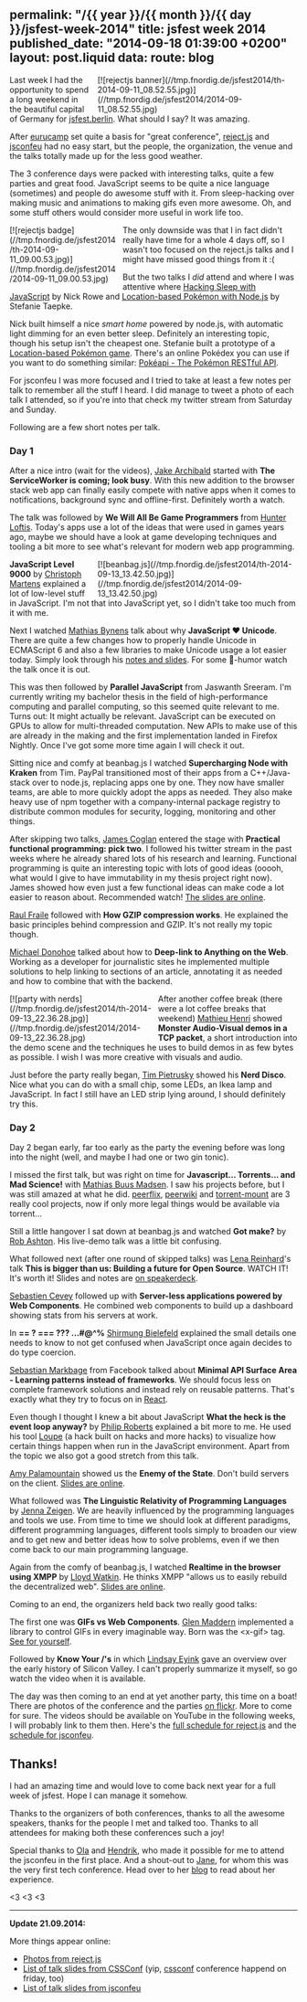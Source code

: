 permalink: "/{{ year }}/{{ month }}/{{ day }}/jsfest-week-2014"
title: jsfest week 2014
published_date: "2014-09-18 01:39:00 +0200"
layout: post.liquid
data:
  route: blog
---
<span style="float:right;margin-left:10px;width:350px;">
[![rejectjs banner](//tmp.fnordig.de/jsfest2014/th-2014-09-11_08.52.55.jpg)](//tmp.fnordig.de/jsfest2014/2014-09-11_08.52.55.jpg)
</span>

Last week I had the opportunity to spend a long weekend in the beautiful capital of Germany for [jsfest.berlin][jsfest].
What should I say? It was amazing.

After [eurucamp](https://fnordig.de/2014/08/04/eurucamp-2014/) set quite a basis for "great conference",
[reject.js][rejectjs] and [jsconfeu][jsconfeu] had no easy start, but the people, the organization, the venue and the talks totally made up for the less good weather.

The 3 conference days were packed with interesting talks, quite a few parties and great food. JavaScript seems to be quite a nice language (sometimes) and people do awesome stuff with it.
From sleep-hacking over making music and animations to making gifs even more awesome. Oh, and some stuff others would consider more useful in work life too.

<span style="float:left;margin-right:10px;width:188px;">
[![rejectjs badge](//tmp.fnordig.de/jsfest2014/th-2014-09-11_09.00.53.jpg)](//tmp.fnordig.de/jsfest2014/2014-09-11_09.00.53.jpg)
</span>

The only downside was that I in fact didn't really have time for a whole 4 days off, so I wasn't too focused on the reject.js talks and I might have missed good things from it :(

But the two talks I _did_ attend and where I was attentive where [Hacking Sleep with JavaScript](http://2014.rejectjs.org/speakers/#nick-rowe) by Nick Rowe and [Location-based Pokémon with Node.js](http://2014.rejectjs.org/speakers/#stefanie-taepke) by Stefanie Taepke.

Nick built himself a nice _smart home_ powered by node.js, with automatic light dimming for an even better sleep. Definitely an interesting topic, though his setup isn't the cheapest one.
Stefanie built a prototype of a [Location-based Pokémon game](https://github.com/stefina/pokemon). There's an online Pokédex you can use if you want to do something similar: [Pokéapi - The Pokémon RESTful API](http://pokeapi.co/).


For jsconfeu I was more focused and  I tried to take at least a few notes per talk to remember all the stuff I heard. I did manage to tweet a photo of each talk I attended, so if you're into that check my twitter stream from Saturday and Sunday.

Following are a few short notes per talk.

### Day 1

After a nice intro (wait for the videos),
 [Jake Archibald](https://twitter.com/jaffathecake) started with **The ServiceWorker is coming; look busy**. With this new addition to the browser stack web app can finally easily compete with native apps when it comes to notifications, background sync and offline-first. Definitely worth a watch.

The talk was followed by **We Will All Be Game Programmers** from [Hunter Loftis](https://twitter.com/hunterloftis). Today's apps use a lot of the ideas that were used in games years ago, maybe we should have a look at game developing techniques and tooling a bit more to see what's relevant for modern web app programming.  

<span style="float:right;margin-left:10px;width:350px;">
[![beanbag.js](//tmp.fnordig.de/jsfest2014/th-2014-09-13_13.42.50.jpg)](//tmp.fnordig.de/jsfest2014/2014-09-13_13.42.50.jpg)
</span>

**JavaScript Level 9000** by [Christoph Martens](https://twitter.com/martensms) explained a lot of low-level stuff in JavaScript. I'm not that into JavaScript yet, so I didn't take too much from it with me.

Next I watched [Mathias Bynens](https://twitter.com/mathias) talk about why **JavaScript ♥ Unicode**. There are quite a few changes how to properly handle Unicode in ECMAScript 6 and also a few libraries to make Unicode usage a lot easier today. Simply look through his [notes and slides](https://mathiasbynens.be/notes/javascript-unicode). For some 💩-humor watch the talk once it is out.

This was then followed by **Parallel JavaScript** from Jaswanth Sreeram. I'm currently writing my bachelor thesis in the field of high-performance computing and parallel computing, so this seemed quite relevant to me. Turns out: It might actually be relevant. JavaScript can be executed on GPUs to allow for multi-threaded computation. New APIs to make use of this are already in the making and the first implementation landed in Firefox Nightly. Once I've got some more time again I will check it out.  

Sitting nice and comfy at beanbag.js I watched **Supercharging Node with Kraken** from Tim. PayPal transitioned most of their apps from a C++/Java-stack over to node.js, replacing apps one by one. They now have smaller teams, are able to more quickly adopt the apps as needed. They also make heavy use of npm together with a company-internal package registry to distribute common modules for security, logging, monitoring and other things.

After skipping two talks, [James Coglan](https://twitter.com/jcoglan) entered the stage with **Practical functional programming: pick two**. I followed his twitter stream in the past weeks where he already shared lots of his research and learning. Functional programming is quite an interesting topic with lots of good ideas (ooooh, what would I give to have immutability in my thesis project right now). James showed how even just a few functional ideas can make code a lot easier to reason about. Recommended watch! [The slides are online](http://slides.jcoglan.com/functional-jsconf#1).

[Raul Fraile](https://twitter.com/raulfraile) followed with **How GZIP compression works**. He explained the basic principles behind compression and GZIP. It's not really my topic though.

[Michael Donohoe](https://twitter.com/donohoe) talked about how to **Deep-link to Anything on the Web**. Working as a developer for journalistic sites he implemented multiple solutions to help linking to sections of an article, annotating it as needed and how to combine that with the backend.

<span style="float:left;margin-right:10px;width:250px;">
[![party with nerds](//tmp.fnordig.de/jsfest2014/th-2014-09-13_22.36.28.jpg)](//tmp.fnordig.de/jsfest2014/2014-09-13_22.36.28.jpg)
</span>

After another coffee break (there were a lot coffee breaks that weekend)
[Mathieu Henri](https://twitter.com/p01) showed **Monster Audio-Visual demos in a TCP packet**, a short introduction into the demo scene and the techniques he uses to build demos in as few bytes as possible. I wish I was more creative with visuals and audio.

Just before the party really began, [Tim Pietrusky](https://twitter.com/TimPietrusky) showed his **Nerd Disco**. Nice what you can do with a small chip, some LEDs, an Ikea lamp and JavaScript. In fact I still have an LED strip lying around, I should definitely try this.

### Day 2

Day 2 began early, far too early as the party the evening before was long into the night (well, and maybe I had one or two gin tonic).

I missed the first talk, but was right on time for **Javascript... Torrents... and Mad Science!** with [Mathias Buus Madsen](https://twitter.com/mafintosh). I saw his projects before, but I was still amazed at what he did. [peerflix][], [peerwiki][] and [torrent-mount][] are 3 really cool projects, now if only more legal things would be available via torrent…

Still a little hangover I sat down at beanbag.js and watched **Got make?** by [Rob Ashton](https://twitter.com/robashton). His live-demo talk was a little bit confusing.

What followed next (after one round of skipped talks) was [Lena Reinhard](https://twitter.com/ffffux)'s talk **This is bigger than us: Building a future for Open Source**. WATCH IT! It's worth it! Slides and notes are [on speakerdeck](https://speakerdeck.com/ffffux/this-is-bigger-than-us-building-a-future-for-open-source).

[Sebastien Cevey](https://twitter.com/theefer) followed up with **Server-less applications powered by Web Components**. He combined web components to build up a dashboard showing stats from his servers at work.

In **== ? === ??? ...#@^%** [Shirmung Bielefeld](https://twitter.com/shirmung) explained the small details one needs to know to not get confused when JavaScript once again decides to do type coercion.

[Sebastian Markbage](https://twitter.com/sebmarkbage) from Facebook talked about **Minimal API Surface Area - Learning patterns instead of frameworks**. We should focus less on complete framework solutions and instead rely on reusable patterns. That's exactly what they try to focus on in [React](http://facebook.github.io/react/).

Even though I thought I knew a bit about JavaScript **What the heck is the event loop anyway?** by [Philip Roberts](https://twitter.com/philip_roberts) explained a bit more to me. He used his tool [Loupe](http://latentflip.com/loupe/) (a hack built on hacks and more hacks) to visualize how certain things happen when run in the JavaScript environment. Apart from the topic we also got a good stretch from this talk.

[Amy Palamountain](https://twitter.com/ammeep) showed us the **Enemy of the State**. Don't build servers on the client. [Slides are online](http://amy.palamounta.in/blog/2014/04/13/enemy-of-the-state/).

What followed was **The Linguistic Relativity of Programming Languages** by [Jenna Zeigen](https://twitter.com/zeigenvector). We are heavily influenced by the programming languages and tools we use. From time to time we should look at different paradigms, different programming languages, different tools simply to broaden our view and to get new and better ideas how to solve problems, even if we then come back to our main programming language.

Again from the comfy of beanbag.js, I watched **Realtime in the browser using XMPP** by [Lloyd Watkin](https://twitter.com/lloydwatkin). He thinks XMPP "allows us to easily rebuild the decentralized web". [Slides are online](http://talks.evilprofessor.co.uk/jsconfeu-2014/).

Coming to an end, the organizers held back two really good talks:

The first one was **GIFs vs Web Components**. [Glen Maddern](https://twitter.com/glenmaddern) implemented a library to control GIFs in every imaginable way. Born was the \<x-gif\> tag. [See for yourself](http://geelen.github.io/x-gif).

Followed by **Know Your /'s** in which [Lindsay Eyink](https://twitter.com/leyink) gave an overview over the early history of Silicon Valley. I can't properly summarize it myself, so go watch the video when it is available.

The day was then coming to an end at yet another party, this time on a boat!
There are photos of the conference and the parties [on flickr][flickr]. More to come for sure.
The videos should be available on YouTube in the following weeks, I will probably link to them then.
Here's the [full schedule for reject.js](http://2014.rejectjs.org/schedule/) and the [schedule for jsconfeu](https://docs.google.com/spreadsheet/pub?key=0AhO5JVicsAJOdENKSG0xZU5wOVN0U1F6T0FFOHU4NUE&gid=2).

## Thanks!

I had an amazing time and would love to come back next year for a full week of jsfest. Hope I can manage it somehow.

Thanks to the organizers of both conferences, thanks to all the awesome speakers, thanks for the people I met and talked too. Thanks to all attendees for making both these conferences such a joy!

Special thanks to [Ola][] and [Hendrik][], who made it possible for me to attend the jsconfeu in the first place.
And a shout-out to [Jane], for whom this was the very first tech conference. Head over to her [blog][janeblog] to read about her experience.

<3 <3 <3

---

**Update 21.09.2014:**

More things appear online:

* [Photos from reject.js](https://www.flickr.com/photos/xytine/sets/72157647381643930/)
* [List of talk slides from CSSConf](https://gist.github.com/Shoom/9622e6e09ca6be63f98f) (yip, [cssconf](http://2014.cssconf.eu/) conference happend on friday, too)
* [List of talk slides from jsconfeu](https://gist.github.com/nikcorg/1fe60d2da6e22653806c)


[jsfest]: http://jsfest.berlin/
[rejectjs]: http://rejectjs.org/
[jsconfeu]: http://2014.jsconf.eu/
[flickr]: https://www.flickr.com/search/?text=jsconfeu&sort=date-posted-desc
[ola]: https://twitter.com/misprintedtype
[hendrik]: https://twitter.com/DerMiddi
[janeblog]: http://www.janexired.de/?p=49
[jane]: https://twitter.com/JaneXired
[peerflix]: https://github.com/mafintosh/peerflix
[peerwiki]: https://github.com/mafintosh/peerwiki
[torrent-mount]: https://github.com/mafintosh/torrent-mount
